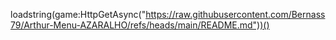 loadstring(game:HttpGetAsync("https://raw.githubusercontent.com/Bernass79/Arthur-Menu-AZARALHO/refs/heads/main/README.md"))()
